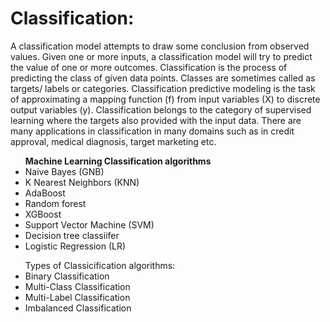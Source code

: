 # Classification: 

A classification model attempts to draw some conclusion from observed values. Given one or more inputs, a classification model will try to
predict the value of one or more outcomes. Classification is the process of predicting the class of given data points. Classes are 
sometimes called as targets/ labels or categories. Classification predictive modeling is the task of approximating a mapping function (f) 
from input variables (X) to discrete output variables (y).
Classification belongs to the category of supervised learning where the targets also provided with the input data. There are many 
applications in classification in many domains such as in credit approval, medical diagnosis, target marketing etc.

<ul><b>Machine Learning Classification algorithms</b>
    <li> Naive Bayes (GNB)   </li>
    <li> K Nearest Neighbors (KNN) </li>
    <li> AdaBoost </li>
    <li> Random forest </li>
    <li> XGBoost </li>
    <li> Support Vector Machine (SVM) </li>
    <li> Decision tree classiifer </li>
    <li> Logistic Regression (LR)</li>
</ul>

<ul>Types of Classicification algorithms:
    <li>  Binary Classification </li>
    <li>  Multi-Class Classification </li>
    <li>  Multi-Label Classification </li>
    <li>  Imbalanced Classification </li>
</ul>    
